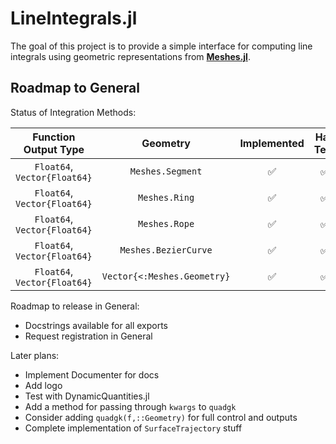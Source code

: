 # LineIntegrals.jl

The goal of this project is to provide a simple interface for computing line integrals
using geometric representations from [**Meshes.jl**](https://github.com/JuliaGeometry/Meshes.jl).

## Roadmap to General

Status of Integration Methods:

| Function Output Type | Geometry | Implemented | Has Test |
|:---:|:---:|:---:|:---:|
| `Float64`, `Vector{Float64}` | `Meshes.Segment` | :white_check_mark: | :white_check_mark: |
| `Float64`, `Vector{Float64}` | `Meshes.Ring` | :white_check_mark: | :white_check_mark: |
| `Float64`, `Vector{Float64}` | `Meshes.Rope` | :white_check_mark: | :white_check_mark: |
| `Float64`, `Vector{Float64}` | `Meshes.BezierCurve` | :white_check_mark: | :white_check_mark: |
| `Float64`, `Vector{Float64}` | `Vector{<:Meshes.Geometry}` | :white_check_mark: | :white_check_mark: |

Roadmap to release in General:
- Docstrings available for all exports
- Request registration in General

Later plans:
- Implement Documenter for docs
- Add logo
- Test with DynamicQuantities.jl
- Add a method for passing through `kwargs` to `quadgk`
- Consider adding `quadgk(f,::Geometry)` for full control and outputs
- Complete implementation of `SurfaceTrajectory` stuff
